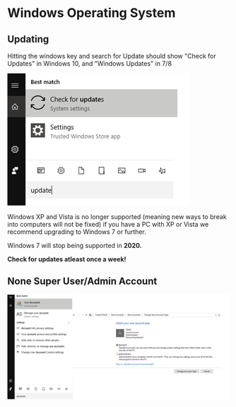 # **Windows Operating System**

## Updating

Hitting the windows key and search for Update should show "Check for Updates" in Windows 10, and "Windows Updates" in 7/8

![](/assets/w10-update.png)

Windows XP and Vista is no longer supported \(meaning new ways to break into computers will not be fixed\) if you have a PC with XP or Vista we recommend upgrading to Windows 7 or further.

Windows 7 will stop being supported in **2020.**

**Check for updates atleast once a week!**

## None Super User/Admin Account

![](/assets/userw10.png)


